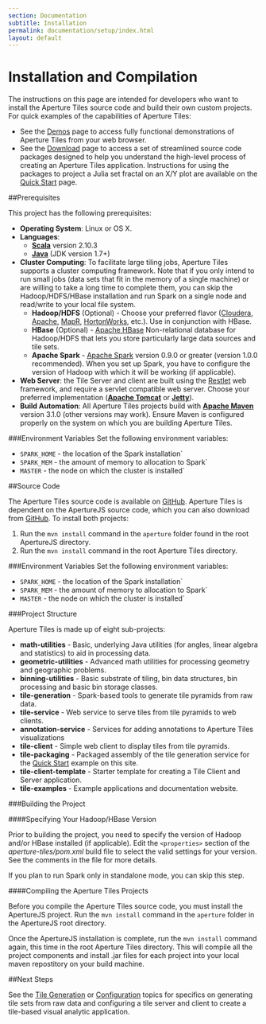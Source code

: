 ```yaml
---
section: Documentation
subtitle: Installation
permalink: documentation/setup/index.html
layout: default
---
```


Installation and Compilation
============================

The instructions on this page are intended for developers who want to install the Aperture Tiles source code and build their own custom projects. For quick examples of the capabilities of Aperture Tiles:

- See the [Demos](../../demos/) page to access fully functional demonstrations of Aperture Tiles from your web browser.
- See the [Download](../../download) page to access a set of streamlined source code packages designed to help you understand the high-level process of creating an Aperture Tiles application. Instructions for using the packages to project a Julia set fractal on an X/Y plot are available on the [Quick Start](../quickstart) page. 

##<a name="prerequisites"></a>Prerequisites

This project has the following prerequisites:

- **Operating System**: Linux or OS X.
- **Languages**:
	-   [**Scala**](http://www.scala-lang.org/) version 2.10.3
	-   [**Java**](http://www.java.com/) (JDK version 1.7+)
- **Cluster Computing**: To facilitate large tiling jobs, Aperture Tiles supports a cluster computing framework. Note that if you only intend to run small jobs (data sets that fit in the memory of a single machine) or are willing to take a long time to complete them, you can skip the Hadoop/HDFS/HBase installation and run Spark on a single node and read/write to your local file system.
	-   **Hadoop/HDFS** (Optional) - Choose your preferred flavor  ([Cloudera](http://www.cloudera.com/content/cloudera/en/products/cdh.html), [Apache](http://hadoop.apache.org/docs/r1.2.1/index.html), [MapR](http://www.mapr.com/products/apache-hadoop), [HortonWorks](http://hortonworks.com/), etc.). Use in conjunction with HBase.
	-   **HBase** (Optional) - [Apache HBase](http://hbase.apache.org/) Non-relational database for Hadoop/HDFS that lets you store particularly large data sources and tile sets.
	-   **Apache Spark** - [Apache Spark](http://spark.incubator.apache.org/) version 0.9.0 or greater (version 1.0.0 recommended). When you set up Spark, you have to configure the version of Hadoop with which it will be working (if applicable).
-  **Web Server**: the Tile Server and client are built using the [Restlet](http://restlet.org/) web framework, and require a servlet compatible web server. Choose your preferred implementation ([**Apache Tomcat**](http://tomcat.apache.org/) or [**Jetty**](http://www.eclipse.org/jetty/)).
-   **Build Automation**: All Aperture Tiles projects build with [**Apache Maven**](http://maven.apache.org/) version 3.1.0 (other versions may work). Ensure Maven is configured properly on the system on which you are building Aperture Tiles.

###<a name="environment-variables"></a>Environment Variables
Set the following environment variables:

- `SPARK_HOME` - the location of the Spark installation`
- `SPARK_MEM` - the amount of memory to allocation to Spark`
- `MASTER` - the node on which the cluster is installed`

##<a name="source-code"></a>Source Code

The Aperture Tiles source code is available on [GitHub](https://github.com/oculusinfo/aperture-tiles). Aperture Tiles is dependent on the ApertureJS source code, which you can also download from [GitHub](http://aperturejs.com/). To install both projects:

1. Run the `mvn install` command in the `aperture` folder found in the root ApertureJS directory.
2. Run the `mvn install` command in the root Aperture Tiles directory.

###<a name="environment-variables"></a>Environment Variables
Set the following environment variables:

- `SPARK_HOME` - the location of the Spark installation`
- `SPARK_MEM` - the amount of memory to allocation to Spark`
- `MASTER` - the node on which the cluster is installed`

###<a name="project-structure"></a>Project Structure

Aperture Tiles is made up of eight sub-projects:

-   **math-utilities** - Basic, underlying Java utilities (for angles, linear algebra and statistics) to aid in processing data.
-   **geometric-utilities** - Advanced math utilities for processing geometry and geographic problems.
-   **binning-utilities** - Basic substrate of tiling, bin data structures, bin processing and basic bin storage classes.
-   **tile-generation** - Spark-based tools to generate tile pyramids from raw data.
-   **tile-service** - Web service to serve tiles from tile pyramids to web clients.
-   **annotation-service** - Services for adding annotations to Aperture Tiles visualizations
-   **tile-client** - Simple web client to display tiles from tile pyramids.
-   **tile-packaging** - Packaged assembly of the tile generation service for the [Quick Start](../quickstart/) example on this site.
-   **tile-client-template** - Starter template for creating a Tile Client and Server application.
-   **tile-examples** - Example applications and documentation website.
 
###<a name="building-project"></a>Building the Project

####<a name="hbase-version"></a>Specifying Your Hadoop/HBase Version

Prior to building the project, you need to specify the version of Hadoop and/or HBase installed (if applicable). Edit the `<properties>` section of the *aperture-tiles/pom.xml* build file to select the valid settings for your version. See the comments in the file for more details.
 
If you plan to run Spark only in standalone mode, you can skip this step.

####<a name="compiling"></a>Compiling the Aperture Tiles Projects

Before you compile the Aperture Tiles source code, you must install the ApertureJS project. Run the `mvn install` command in the `aperture` folder in the ApertureJS root directory.

Once the ApertureJS installation is complete, run the `mvn install` command again, this time in the root Aperture Tiles directory. This will compile all the project components and install .jar files for each project into your local maven repostitory on your build machine.

##<a name="next-steps"></a>Next Steps

See the [Tile Generation](../generation) or [Configuration](../configuration) topics for specifics on generating tile sets from raw data and configuring a tile server and client to create a tile-based visual analytic application.

